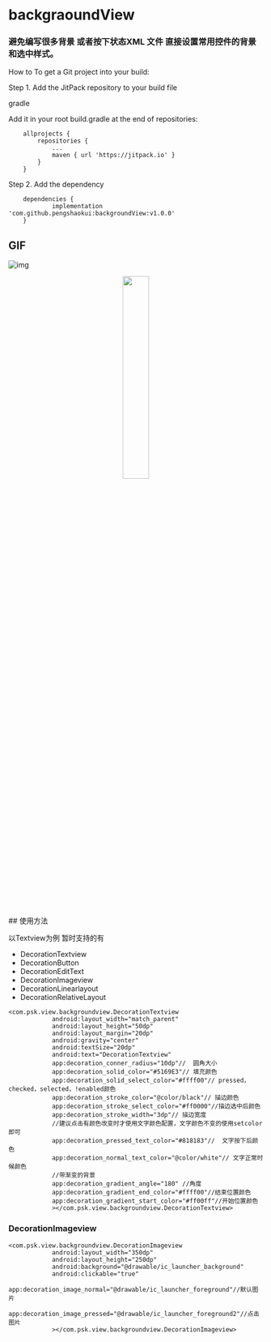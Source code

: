 # backgraoundView
### 避免编写很多背景 或者按下状态XML 文件   直接设置常用控件的背景 和选中样式。

How to
To get a Git project into your build:

Step 1. Add the JitPack repository to your build file

gradle

Add it in your root build.gradle at the end of repositories:

```
	allprojects {
		repositories {
			...
			maven { url 'https://jitpack.io' }
		}
	}
```


Step 2. Add the dependency

```
	dependencies {
	        implementation 'com.github.pengshaokui:backgroundView:v1.0.0'
	}

```

## GIF

![img](https://github.com/pengshaokui/backgroundView/blob/main/gif/Screenrecorder20211106x.gif)
<p align="center">
<img src="https://user-images.githubusercontent.com/24237865/63502889-6916f300-c509-11e9-893a-d634f1c6a850.gif" width="32%"/>
</p>
## 使用方法

以Textview为例  暂时支持的有

-  DecorationTextview
-  DecorationButton
-  DecorationEditText
-  DecorationImageview
-  DecorationLinearlayout
-  DecorationRelativeLayout

```
<com.psk.view.backgroundview.DecorationTextview
            android:layout_width="match_parent"
            android:layout_height="50dp"
            android:layout_margin="20dp"
            android:gravity="center"
            android:textSize="20dp"
            android:text="DecorationTextview"
            app:decoration_conner_radius="10dp"//  圆角大小
            app:decoration_solid_color="#5169E3"// 填充颜色
            app:decoration_solid_select_color="#ffff00"// pressed，checked，selected，!enabled颜色 
            app:decoration_stroke_color="@color/black"// 描边颜色
            app:decoration_stroke_select_color="#ff0000"//描边选中后颜色
            app:decoration_stroke_width="3dp"// 描边宽度
            //建议点击有颜色改变时才使用文字颜色配置，文字颜色不变的使用setcolor即可
            app:decoration_pressed_text_color="#818183"//  文字按下后颜色
            app:decoration_normal_text_color="@color/white"// 文字正常时候颜色
            //带渐变的背景
            app:decoration_gradient_angle="180" //角度
            app:decoration_gradient_end_color="#ffff00"//结束位置颜色
            app:decoration_gradient_start_color="#ff00ff"//开始位置颜色
            ></com.psk.view.backgroundview.DecorationTextview>
```

### DecorationImageview


```
<com.psk.view.backgroundview.DecorationImageview
            android:layout_width="350dp"
            android:layout_height="250dp"
            android:background="@drawable/ic_launcher_background"
            android:clickable="true"
            app:decoration_image_normal="@drawable/ic_launcher_foreground"//默认图片
            app:decoration_image_pressed="@drawable/ic_launcher_foreground2"//点击图片
            ></com.psk.view.backgroundview.DecorationImageview>
```
